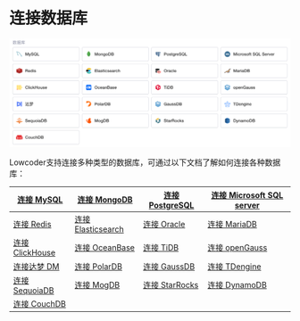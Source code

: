 # 连接数据库

![](../assets/1_1_7-20231002181401-nfbp5c7.png)​

Lowcoder支持连接多种类型的数据库，可通过以下文档了解如何连接各种数据库：

|[连接 MySQL](../database/mysql)|[连接 MongoDB](../database/mongodb)|[连接 PostgreSQL](../database/postgresql)|[连接 Microsoft SQL server](../database/ms-SQL-server)|
| --| --| --| --|
|[连接 Redis](../database/redis)|[连接 Elasticsearch](../database/elasticsearch)|[连接 Oracle](../database/oracle)|[连接 MariaDB](../database/mariadb)|
|[连接 ClickHouse](../database/clickhouse)|[连接 OceanBase](../database/oceanbase)|[连接 TiDB](../database/TiDB)|[连接 openGauss](../database/openGauss)|
|[连接达梦 DM](../database/dameng)|[连接 PolarDB](../database/polardb)|[连接 GaussDB](../database/gaussdb)|[连接 TDengine](../database/tdengine)|
|[连接 SequoiaDB](../database/sequoiadb)|[连接 MogDB](../database/mogdb)|[连接 StarRocks](../database/starrocks)|[连接 DynamoDB](../database/dynamodb)|
|[连接 CouchDB](../database/couchdb)||||
